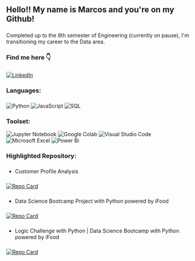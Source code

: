 ## Hello!! My name is Marcos and you're on my Github!

###
Completed up to the 8th semester of Engineering (currently on pause), I'm transitioning my career to the Data area.

### Find me here 👇
###
[![LinkedIn](https://img.shields.io/badge/linkedin-%230077B5.svg?style=for-the-badge&logo=linkedin&logoColor=blue&color=black)](https://linkedin.com/in/marcospontesjunior)
<!-- [![Medium](https://img.shields.io/badge/Medium-12100E?style=for-the-badge&logo=medium&logoColor=white&color=black)](https://medium.com/@marcospntsjunior) -->

### Languages:
###
![Python](https://img.shields.io/badge/python-3670A0?style=for-the-badge&logo=python&logoColor=yellow&color=black) ![JavaScript](https://img.shields.io/badge/javascript-%23323330.svg?style=for-the-badge&logo=javascript&logoColor=yellow&color=black) ![SQL](https://img.shields.io/badge/sql-336791?style=for-the-badge&logo=data&logoColor=white&color=black)

### Toolset:
![Jupyter Notebook](https://img.shields.io/badge/jupyter%20Notebook-%23FA0F00.svg?style=for-the-badge&logo=jupyter&logoColor=orange&color=black) ![Google Colab](https://img.shields.io/badge/Google%20Colab-F9AB00?style=for-the-badge&logo=googlecolab&color=black) ![Visual Studio Code](https://img.shields.io/badge/Visual%20Studio%20Code-0078d7.svg?style=for-the-badge&logo=visual-studio-code&logoColor=blue&color=black) ![Microsoft Excel](https://img.shields.io/badge/Microsoft_Excel-217346?style=for-the-badge&logo=microsoft-excel&logoColor=green&color=black) ![Power Bi](https://img.shields.io/badge/power_bi-F2C811?style=for-the-badge&logo=powerbi&logoColor=yellow&color=black)

<!--
![Most Used Langs](https://github-readme-stats.vercel.app/api/top-langs/?username=marcospontesjunior&bg_color=000&border_color=30A3DC&show_icons=true&icon_color=30A3DC&title_color=E94D5F&text_color=FFF&hide_border=true&include_all_commits=false&count_private=false&layout=compact) -->

### Highlighted Repository:
###
- Customer Profile Analysis
###
[![Repo Card](https://github-readme-stats.vercel.app/api/pin/?username=marcospontesjunior&repo=analise-perfil-clientes&bg_color=000&border_color=30A3DC&show_icons=true&icon_color=30A3DC&title_color=E94D5F&text_color=FFF)](https://github.com/marcospontesjunior/analise-perfil-clientes)
###
- Data Science Bootcamp Project with Python powered by iFood
###
[![Repo Card](https://github-readme-stats.vercel.app/api/pin/?username=marcospontesjunior&repo=sistema-bancario-python&bg_color=000&border_color=30A3DC&show_icons=true&icon_color=30A3DC&title_color=E94D5F&text_color=FFF)](https://github.com/marcospontesjunior/sistema-bancario-python)
###
- Logic Challenge with Python | Data Science Bootcamp with Python powered by iFood
###
[![Repo Card](https://github-readme-stats.vercel.app/api/pin/?username=marcospontesjunior&repo=desafio-logica-python&bg_color=000&border_color=30A3DC&show_icons=true&icon_color=30A3DC&title_color=E94D5F&text_color=FFF)](https://github.com/marcospontesjunior/desafio-logica-python)

<!-- ### Github Stats:
###
![Marcos Github Stats](https://github-readme-stats.vercel.app/api?username=marcospontesjunior\&rank_icon=github&bg_color=000&border_color=30A3DC&show_icons=true&icon_color=30A3DC&title_color=E94D5F&text_color=FFF&include_all_commits=true)
![Marcos Github Stats](https://github-readme-streak-stats.herokuapp.com/?user=marcospontesjunior&tbg_color=000&border_color=30A3DC&show_icons=true&icon_color=30A3DC&title_color=E94D5F&text_color=FFF&hide_border=true) 

###
[![](https://visitcount.itsvg.in/api?id=marcospontesjunior&icon=5&color=12)](https://visitcount.itsvg.in) -->
